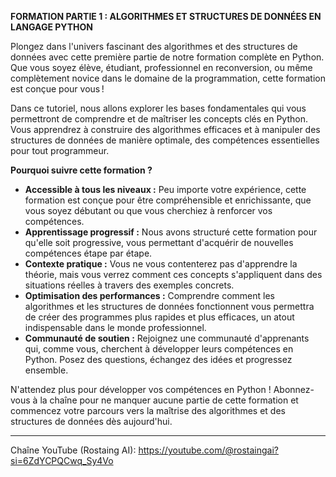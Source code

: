 **FORMATION PARTIE 1 : ALGORITHMES ET STRUCTURES DE DONNÉES EN LANGAGE PYTHON**

Plongez dans l'univers fascinant des algorithmes et des structures de données avec cette première partie de notre formation complète en Python. Que vous soyez élève, étudiant, professionnel en reconversion, ou même complètement novice dans le domaine de la programmation, cette formation est conçue pour vous ! 

Dans ce tutoriel, nous allons explorer les bases fondamentales qui vous permettront de comprendre et de maîtriser les concepts clés en Python. Vous apprendrez à construire des algorithmes efficaces et à manipuler des structures de données de manière optimale, des compétences essentielles pour tout programmeur.

**Pourquoi suivre cette formation ?**

- **Accessible à tous les niveaux :** Peu importe votre expérience, cette formation est conçue pour être compréhensible et enrichissante, que vous soyez débutant ou que vous cherchiez à renforcer vos compétences.
- **Apprentissage progressif :** Nous avons structuré cette formation pour qu'elle soit progressive, vous permettant d'acquérir de nouvelles compétences étape par étape.
- **Contexte pratique :** Vous ne vous contenterez pas d'apprendre la théorie, mais vous verrez comment ces concepts s'appliquent dans des situations réelles à travers des exemples concrets.
- **Optimisation des performances :** Comprendre comment les algorithmes et les structures de données fonctionnent vous permettra de créer des programmes plus rapides et plus efficaces, un atout indispensable dans le monde professionnel.
- **Communauté de soutien :** Rejoignez une communauté d'apprenants qui, comme vous, cherchent à développer leurs compétences en Python. Posez des questions, échangez des idées et progressez ensemble.

N'attendez plus pour développer vos compétences en Python ! Abonnez-vous à la chaîne pour ne manquer aucune partie de cette formation et commencez votre parcours vers la maîtrise des algorithmes et des structures de données dès aujourd'hui.

---
Chaîne YouTube (Rostaing AI): https://youtube.com/@rostaingai?si=6ZdYCPQCwq_Sy4Vo
